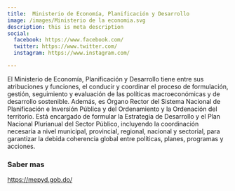 ```yaml
---
title:  Ministerio de Economía, Planificación y Desarrollo
image: /images/Ministerio de la economia.svg
description: this is meta description
social:
  facebook: https://www.facebook.com/
  twitter: https://www.twitter.com/
  instagram: https://www.instagram.com/

---
```

El Ministerio de Economía, Planificación y Desarrollo tiene entre sus atribuciones y funciones, el conducir y coordinar el proceso de formulación, gestión, seguimiento y evaluación de las políticas macroeconómicas y de desarrollo sostenible. Además, es Órgano Rector del Sistema Nacional de Planificación e Inversión Pública y del Ordenamiento y la Ordenación del territorio. Está encargado de formular la Estrategia de Desarrollo y el Plan Nacional Plurianual del Sector Público, incluyendo la coordinación necesaria a nivel municipal, provincial, regional, nacional y sectorial, para garantizar la debida coherencia global entre políticas, planes, programas y acciones.

### Saber mas 
https://mepyd.gob.do/